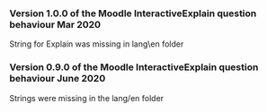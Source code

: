 ### Version 1.0.0 of the Moodle InteractiveExplain question behaviour Mar 2020
String for Explain was missing in lang\en folder
### Version 0.9.0 of the Moodle InteractiveExplain question behaviour June 2020
Strings were missing in the lang/en folder